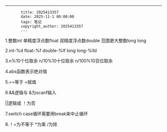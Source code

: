 ---
           title: 2025413357
           date: 2025-11-1 00:00:00
           tags: 笔记
           copyright_author: 2025413357
           ---
           

1.整数int  单精度浮点数float  双精度浮点数double  范围更大整数long long

2.int-%d   float-%f  double-%lf  long long-%lld

3.n%10个位取余  n/10%10十位取余  n/100%10百位取余

4.abs函数表示绝对值

5.==等于  =赋值

6.&&逻辑与  &为scanf输入

||逻辑或  ！为否

7.switch case循环需要用break来中止循环

8.！=为不等于  *为乘  /为除

